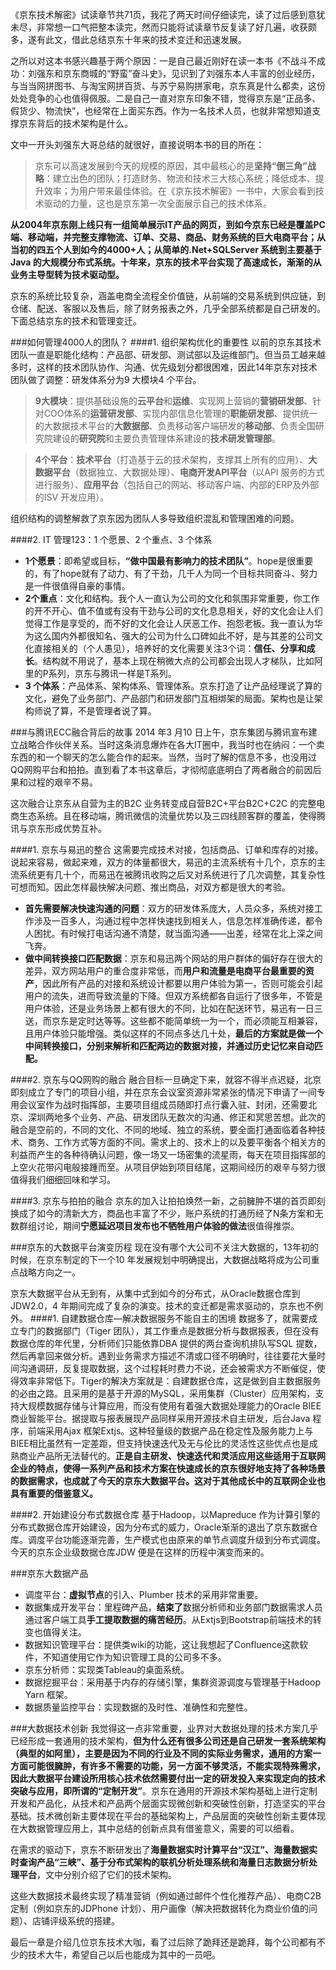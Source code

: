 《京东技术解密》试读章节共71页，我花了两天时间仔细读完，读了过后感到意犹未尽，非常想一口气把整本读完，然而只能将试读章节反复读了好几遍，收获颇多，遂有此文，借此总结京东十年来的技术变迁和迅速发展。

之所以对这本书感兴趣基于两个原因：一是自己最近刚好在读一本书《不战斗不成功：刘强东和京东商城的“野蛮”奋斗史》，见识到了刘强东本人丰富的创业经历，与当当网拼图书、与淘宝网拼百货、与苏宁易购拼家电，京东真是什么都卖，这份处处竞争的心也值得佩服。二是自己一直对京东印象不错，觉得京东是“正品多、假货少、物流快”，也经常在上面买东西。作为一名技术人员，也就非常想知道支撑京东背后的技术架构是什么。

文中一开头刘强东大哥总结的就很好，直接说明本书的目的所在：
>京东可以高速发展到今天的规模的原因，其中最核心的是**坚持“倒三角”战略**：建立出色的团队；打造财务、物流和技术三大核心系统；降低成本、提升效率；为用户带来最佳体验。在《京东技术解密》一书中，大家会看到技术驱动的力量，这也是京东第一次全面展示自己的技术体系。

**从2004年京东刚上线只有一组简单展示IT产品的网页，到如今京东已经是覆盖PC端、移动端，并完整支撑物流、订单、交易、商品、财务系统的巨大电商平台；从当初的四五个人到如今的4000+人；从简单的.Net+SQLServer 系统到主要基于Java 的大规模分布式系统。十年来，京东的技术平台实现了高速成长，渐渐的从业务主导型转为技术驱动型。**

京东的系统比较复杂，涵盖电商全流程全价值链，从前端的交易系统到供应链，到仓储、配送、客服以及售后，除了财务报表之外，几乎全部系统都是自己研发的。下面总结京东的技术和管理变迁。

###如何管理4000人的团队？
####1. 组织架构优化的重要性
以前的京东其技术团队一直是职能化结构：产品部、研发部、测试部以及运维部门。但当员工越来越多时，这样的技术团队协作、沟通、优先级划分都很困难，因此14年京东对技术团队做了调整：研发体系分为9 大模块4 个平台。
>**9大模块**：提供基础设施的**云平台**和**运维**、实现网上营销的**营销研发部**、针对COO体系的**运营研发部**、实现内部信息化管理的**职能研发部**、提供统一的大数据技术平台的**大数据部**、负责移动客户端研发的**移动部**、负责全国研究院建设的**研究院**和主要负责管理体系建设的**技术研发管理部**。

>**4个平台**：**技术平台**（打造基于云的技术架构，支撑其上所有的应用）、**大数据平台**（数据独立、大数据处理）、**电商开发API平台**（以API 服务的方式进行服务）、**应用平台**（包括自己的网站、移动客户端、内部的ERP及外部的ISV 开发应用）。

组织结构的调整解救了京东因为团队人多导致组织混乱和管理困难的问题。

####2. IT 管理123：1 个愿景、2 个重点、3 个体系
- **1个愿景**：即希望或目标，**“做中国最有影响力的技术团队”**。hope是很重要的，有了hope就有了动力、有了干劲，几千人为同一个目标共同奋斗、努力是一件很值得自豪的事情。
- **2个重点**：文化和结构。我个人一直认为公司的文化和氛围非常重要，你工作的开不开心、值不值或有没有干劲与公司的文化息息相关，好的文化会让人们觉得工作是享受的，而不好的文化会让人厌恶工作、抱怨老板。我一直认为华为这么国内外都很知名、强大的公司为什么口碑如此不好，是与其差的公司文化直接相关的（个人愚见），培养好的文化需要关注3个词：**信任、分享和成长**。结构就不用说了，基本上现在稍微大点的公司都会出现人才梯队，比如阿里的P系列，京东与腾讯一样是T系列。
- **3 个体系**：产品体系、架构体系、管理体系。京东打造了让产品经理说了算的文化，避免了业务部门、产品部门和研发部门互相绑架的局面。架构也是让架构师说了算，不是管理者说了算。

###与腾讯ECC融合背后的故事
2014 年3 月10 日上午，京东集团与腾讯宣布建立战略合作伙伴关系。当时这条消息爆炸在各大IT圈中，我当时也在纳闷：一个卖东西的和一个聊天的怎么能合作的起来。当然，当时了解的信息不多，也没用过QQ网购平台和拍拍。直到看了本书这章后，才彻彻底底明白了两者融合的前因后果和过程的艰辛不易。

这次融合让京东从自营为主的B2C 业务转变成自营B2C+平台B2C+C2C 的完整电商生态系统。且在移动端，腾讯微信的流量优势以及三四线顾客群的覆盖，使得腾讯与京东形成优势互补。

####1. 京东与易迅的整合
这需要完成技术对接，包括商品、订单和库存的对接。说起来容易，做起来难，双方的体量都很大，易迅的主流系统有十几个，京东的主流系统更有几十个，而易迅在被腾讯收购之后又对系统进行了几次调整，其复杂性可想而知。因此怎样最快解决问题、推出商品，对双方都是很大的考验。
- **首先需要解决快速沟通的问题**：双方的研发体系庞大，人员众多，系统对接工作涉及一百多人，沟通过程中怎样快速找到相关人，信息怎样准确传递，都令人困扰。有时候打电话沟通不清楚，就当面沟通——出差，经常在北上深之间飞奔。
- **做中间转换接口匹配数据**：京东和易迅两个网站的用户群体的偏好存在很大的差异，双方网站用户的重合度非常低，而**用户和流量是电商平台最重要的资产**，因此所有产品的对接和系统设计都要以用户体验为第一，否则可能会引起用户的流失，进而导致流量的下降。但双方系统都各自运行了很多年，不管是用户体验，还是业务场景上都有很大的不同，比如在配送环节，易迅有一日三送，而京东是定时达等等。这些都不能简单统一为一个，而必须能互相兼容，且用户体验只能增强。类似这样的不同点多达几十处，**最后的方案就是做一个中间转换接口，分别来解析和匹配两边的数据对接，并通过历史记忆来自动匹配。**

####2. 京东与QQ网购的融合
融合目标一旦确定下来，就容不得半点迟疑，北京即刻成立了专门的项目小组，并在京东会议室资源非常紧张的情况下申请了一间专用会议室作为战时指挥部，主要项目组成员随即打点行囊入驻、封闭，还需要北京、深圳两地多个业务、产品、研发团队无数次的沟通、修正和冥思苦想。此次的融合是空前的，不同的文化、不同的地域、独立的系统，要全面打通面临着各种技术、商务、工作方式等方面的不同。需求上的、技术上的以及要平衡各个相关方的利益而产生的各种待确认问题，像一场又一场密集的流星雨，每天在项目指挥部的上空火花带闪电般接踵而至。从项目伊始到项目结尾，这期间经历的艰辛与努力很值得我们细细回味和学习。

####3. 京东与拍拍的融合
京东的加入让拍拍焕然一新，之前臃肿不堪的首页即刻换成了如今的清新大方，商品也丰富了不少，账户系统的打通历经了N条方案和无数群组讨论，期间**宁愿延迟项目发布也不牺牲用户体验的做法**很值得推崇。

###京东的大数据平台演变历程
现在没有哪个大公司不关注大数据的，13年初的时候，在京东制定的下一个10 年发展规划中明确提出，大数据战略将成为公司重点战略方向之一。

京东大数据平台从无到有，从集中式到如今的分布式，从Oracle数据仓库到JDW2.0，4 年期间完成了复杂的演变。技术的变迁都是需求驱动的，京东也不例外。
####1. 自建数据仓库—解决数据服务不能自主的困境
数据多了，就需要成立专门的数据部门（Tiger 团队），其工作重点是数据分析与数据报表，但在没有数据仓库的年代里，分析师们只能依靠DBA 提供的两台查询机排队写SQL 提数，然后再拿回来做分析。遇到业务需求方描述不清或口径不明确时，往往要花大量时间沟通调研，反复提取数据，这个过程耗时费力不说，还会被需求方不断催促，使得效率非常低下。Tiger的解决方案就是：自建数据仓库，这是做到自主数据服务的必由之路。且采用的是基于开源的MySQL，采用集群（Cluster）应用架构，支持大规模数据存储与计算应用，而没有使用有着强大数据处理能力的Oracle BIEE 商业智能平台。据提取与报表展现产品同样采用开源技术自主研发，后台Java 程序，前端采用Ajax 框架Extjs。这种轻量级的数据产品在稳定性及服务能力上与BIEE相比虽然有一定差距，但支持快速迭代及无与伦比的灵活性这些优点也是成熟商业产品所无法替代的。**正是自主研发、快速迭代和灵活应用这些适用于互联网企业的特点，使得一系列产品和技术方案在快速成长的京东很好地支持了各种场景的数据需求，也成就了今天的京东大数据平台。这对于其他成长中的互联网企业也具有重要的借鉴意义。**

####2. 开始建设分布式数据仓库
基于Hadoop，以Mapreduce 作为计算引擎的分布式数据仓库开始建设，因为分布式的威力，Oracle渐渐的退出了京东数据仓库。调度平台功能逐渐完善，生产模式也由原来的单节点调度升级到分布式调度。今天的京东企业级数据仓库JDW 便是在这样的历程中演变而来的。

###京东大数据产品
- 调度平台：**虚拟节点**的引入、Plumber 技术的采用非常重要。
- 数据集成开发平台：里程碑产品，**结束了**数据分析师和业务部门数据需求人员通过客户端工具**手工提取数据的痛苦经历**。从Extjs到Bootstrap前端技术的转变也值得关注。
- 数据知识管理平台：提供类wiki的功能，这让我想起了Confluence这款软件，不知道使用它作为知识管理工具的公司多不多。
- 京东分析师：实现类Tableau的桌面系统。
- 数据挖掘平台：采用基于内存的存储引擎，集群资源调度与管理基于Hadoop Yarn 框架。
- 数据质量监控平台：实现数据的及时性、准确性和完整性。

###大数据技术创新
我觉得这一点非常重要，业界对大数据处理的技术方案几乎已经形成一套通用的技术架构，**但为什么还有很多公司还是自己研发一套系统架构（典型的如阿里），主要是因为不同的行业及不同的实际业务需求，通用的方案一方面可能很臃肿，有许多不需要的功能，另一方面不够灵活，不能实现特殊需求，因此大数据平台建设所用核心技术依然需要付出一定的研发投入来实现定向的技术突破与应用，即所谓的“定制开发”**。京东在通用的开源技术架构基础上进行定制开发和产品化，从技术和产品两个层面实现微创新和突破性创新，打造坚实的平台基础。技术微创新主要体现在平台的基础架构上，产品层面的突破性创新主要体现在大数据管理应用上，其中总结的创新点具有借鉴意义，需要的可以细看。

在需求的驱动下，京东不断研发出了**海量数据实时计算平台“汉江”、海量数据实时查询产品“三峡”、基于分布式架构的联机分析处理系统和海量日志数据分析处理平台**，文中分别介绍了它们的技术架构。

这些大数据技术最终实现了精准营销（例如通过邮件个性化推荐产品）、电商C2B 定制（例如京东的JDPhone 计划）、用户画像（解决把数据转化为商业价值的问题）、店铺评级系统的搭建。

最后一章是介绍几位京东技术大咖，看了过后除了跪拜还是跪拜，每个公司都有不少的技术大牛，希望自己以后也能成为其中的一员吧。
